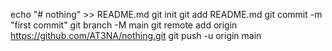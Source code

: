echo "# nothing" >> README.md
git init
git add README.md
git commit -m "first commit"
git branch -M main
git remote add origin https://github.com/AT3NA/nothing.git
git push -u origin main

